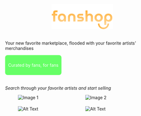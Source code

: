 <div style="text-align: center;">
    <img src="assets/images/logo.png" alt="Logo" style="width: 200px; margin-bottom: 20px;">
</div>
<p>Your new favorite marketplace, flooded with your favorite artists' merchandises</p>
<div style="background-color: #66FF66; /* Neon green color */
                padding: 10px;
                border-radius: 8px;
                display: inline-block; /* Ensures the box fits content */
                margin-bottom: 20px;">
    <p style="color: white;">Curated by fans, for fans</p>
</div>
<p><em>Search through your favorite artists and start selling</em></p>

<div style="display: flex; flex-wrap: wrap; justify-content: center; gap: 20px;">
    <img src="https://drive.google.com/uc?export=view&id=1QGGpCnGjwXLp6DV55PUz4UZTi0YiB3Mr" alt="Image 1" style="width: 200px;">
    <img src="https://drive.google.com/uc?export=view&id=1GlhGj3PoQZQIOS-gRB_EiPnjFHkEdDWL" alt="Image 2" style="width: 200px;">
    <img src="https://drive.google.com/uc?export=view&id=1GKQWMXNuymetZZEA4IWRJnKUbmzhvTDb" alt="Alt Text" style="width: 200px;">
    <img src="https://drive.google.com/uc?export=view&id=1pTAF62hCqapuztqS02-7koN7CxQ3rAgW" alt="Alt Text" style="width: 200px;">
</div>

